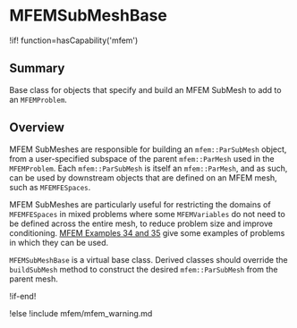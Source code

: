 # MFEMSubMeshBase

!if! function=hasCapability('mfem')

## Summary

Base class for objects that specify and build an MFEM SubMesh to add to an `MFEMProblem`.

## Overview

MFEM SubMeshes are responsible for building an `mfem::ParSubMesh` object, from a user-specified
subspace of the parent `mfem::ParMesh` used in the `MFEMProblem`. Each `mfem::ParSubMesh` is itself
an `mfem::ParMesh`, and as such, can be used by downstream objects that are defined on an MFEM mesh,
such as `MFEMFESpaces`.

MFEM SubMeshes are particularly useful for restricting the domains of `MFEMFESpaces` in mixed
problems where some `MFEMVariables` do not need to be defined across the entire mesh, to reduce
problem size and improve conditioning. [MFEM Examples 34 and 35](https://mfem.org/examples/) give
some examples of problems in which they can be used.

`MFEMSubMeshBase` is a virtual base class. Derived classes should override the `buildSubMesh` method
to construct the desired `mfem::ParSubMesh` from the parent mesh.

!if-end!

!else
!include mfem/mfem_warning.md

